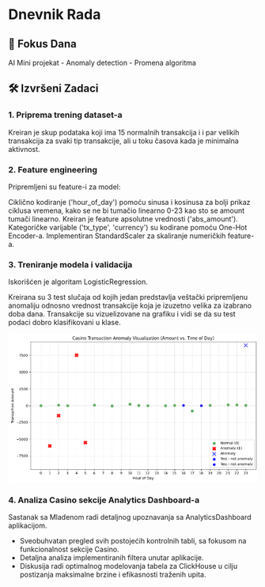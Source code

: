 # Dnevnik Rada 
## 🎯 Fokus Dana 
AI Mini projekat - Anomaly detection - Promena algoritma

## 🛠 Izvršeni Zadaci
### 1. Priprema trening dataset-a

Kreiran je skup podataka koji ima 15 normalnih transakcija i i par velikih transakcija za svaki tip transakcije, ali u toku časova kada je minimalna aktivnost.

### 2. Feature engineering

Pripremljeni su feature-i za model:

Ciklično kodiranje ('hour_of_day') pomoću sinusa i kosinusa za bolji prikaz ciklusa vremena, kako se ne bi tumačio linearno 0-23 kao sto se amount tumači linearno. Kreiran je feature apsolutne vrednosti ('abs_amount'). Kategoričke varijable ('tx_type', 'currency') su kodirane pomoću One-Hot Encoder-a. Implementiran StandardScaler za skaliranje numeričkih feature-a.

### 3. Treniranje modela i validacija

Iskorišćen je algoritam LogisticRegression.

Kreirana su 3 test slučaja od kojih jedan predstavlja veštački pripremljenu anomaliju odnosno vrednost transakcije koja je izuzetno velika za izabrano doba dana. Transakcije su vizuelizovane na grafiku i vidi se da su test podaci dobro klasifikovani u klase.

![Prikaz anomalija](./assets/oct_22_anomaly_visualization.png)

### 4. Analiza Casino sekcije Analytics Dashboard-a
Sastanak sa Mladenom radi detaljnog upoznavanja sa AnalyticsDashboard aplikacijom.
- Sveobuhvatan pregled svih postojećih kontrolnih tabli, sa fokusom na funkcionalnost sekcije Casino.
- Detaljna analiza implementiranih filtera unutar aplikacije.
- Diskusija radi optimalnog modelovanja tabela za ClickHouse u cilju postizanja maksimalne brzine i efikasnosti traženih upita.